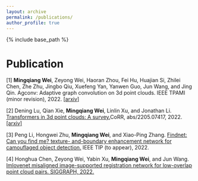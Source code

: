 ```yaml
---
layout: archive
permalink: /publications/
author_profile: true
---
```

{% include base_path %}

Publication
======

[1] **Mingqiang Wei**, Zeyong Wei, Haoran Zhou, Fei Hu, Huajian Si, Zhilei Chen, Zhe Zhu, Jingbo Qiu,
Xuefeng Yan, Yanwen Guo, Jun Wang, and Jing Qin. Agconv: Adaptive graph convolution on 3d
point clouds. IEEE TPAMI (minor revision), 2022.
[[arxiv]](https://arxiv.org/abs/2206.04665) 

[2] Dening Lu, Qian Xie, **Mingqiang Wei**, Linlin Xu, and Jonathan Li. [Transformers in 3d point clouds:
A survey.](https://arxiv.org/pdf/2205.07417.pdf)CoRR, abs/2205.07417, 2022.
[[arxiv]](https://arxiv.org/abs/2205.07417)

[3] Peng Li, Hongwei Zhu, **Mingqiang Wei**, and Xiao-Ping Zhang. [Findnet: Can you find me? texture-
and-boundary enhancement network for camouflaged object detection.](https://ieeexplore.ieee.org/stamp/stamp.jsp?tp=&arnumber=9923635) IEEE TIP (to appear), 2022.

[4] Honghua Chen, Zeyong Wei, Yabin Xu, **Mingqiang Wei**, and Jun Wang. [Imlovenet misaligned image-supported registration network for low-overlap point cloud pairs. SIGGRAPH, 2022.](https://dl.acm.org/doi/pdf/10.1145/3528233.3530744)
